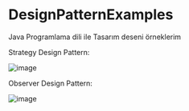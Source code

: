 # DesignPatternExamples
Java Programlama dili ile Tasarım deseni örneklerim

Strategy Design Pattern:

![image](https://user-images.githubusercontent.com/29527525/124032522-56bd4880-da01-11eb-9cd3-716362dde0e5.png)


Observer Design Pattern:


![image](https://user-images.githubusercontent.com/29527525/124032867-d4815400-da01-11eb-9b0d-c1bdb26f0641.png)
